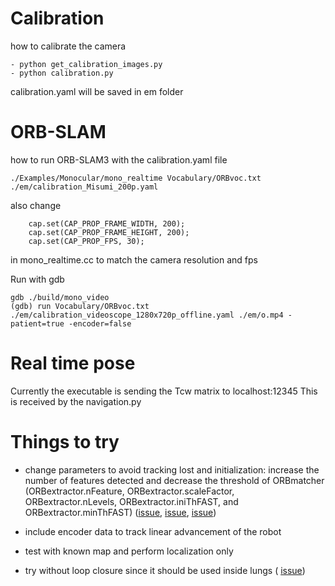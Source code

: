 # Calibration
how to calibrate the camera
```
- python get_calibration_images.py
- python calibration.py
```
calibration.yaml will be saved in em folder


# ORB-SLAM
how to run ORB-SLAM3 with the calibration.yaml file
```
./Examples/Monocular/mono_realtime Vocabulary/ORBvoc.txt ./em/calibration_Misumi_200p.yaml
```

also change 
```
    cap.set(CAP_PROP_FRAME_WIDTH, 200); 
    cap.set(CAP_PROP_FRAME_HEIGHT, 200);
    cap.set(CAP_PROP_FPS, 30); 
```
in mono_realtime.cc to match the camera resolution and fps

Run with gdb
```
gdb ./build/mono_video 
(gdb) run Vocabulary/ORBvoc.txt ./em/calibration_videoscope_1280x720p_offline.yaml ./em/o.mp4 -patient=true -encoder=false
```

# Real time pose
Currently the executable is sending the Tcw matrix to localhost:12345
This is received by the navigation.py 

# Things to try
- change parameters to avoid tracking lost and initialization: 
increase the number of features detected and decrease the threshold of ORBmatcher (ORBextractor.nFeature, ORBextractor.scaleFactor, ORBextractor.nLevels, ORBextractor.iniThFAST, and ORBextractor.minThFAST) ([issue](https://github.com/UZ-SLAMLab/ORB_SLAM3/issues/863), [issue](https://github.com/UZ-SLAMLab/ORB_SLAM3/issues/757), [issue](https://github.com/UZ-SLAMLab/ORB_SLAM3/issues/736))

- include encoder data to track linear advancement of the robot

- test with known map and perform localization only

- try without loop closure since it should be used inside lungs ( [issue](https://github.com/UZ-SLAMLab/ORB_SLAM3/issues/802))